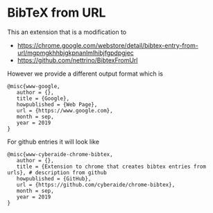 # BibTeX from URL

This an extension that is a modification to 

* <https://chrome.google.com/webstore/detail/bibtex-entry-from-url/mgpmgkhhbjgkpnanlmlhibjfgpdpgjec>
* <https://github.com/nettrino/BibtexFromUrl>

However we provide a different output format which is 

```
@misc{www-google,
   author = {},
   title = {Google},
   howpublished = {Web Page},
   url = {https://www.google.com},
   month = sep,
   year = 2019
}
```
 
For github entries it will look like 

```
@misc{www-cyberaide-chrome-bibtex,
   author = {},
   title = {Extension to chrome that creates bibtex entries from urls}, # description from github
   howpublished = {GitHub},
   url = {https://github.com/cyberaide/chrome-bibtex},
   month = sep,
   year = 2019
}
```


